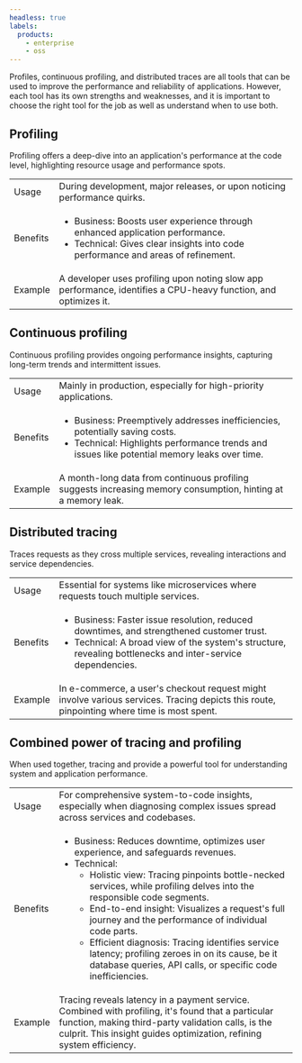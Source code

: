 ```yaml
---
headless: true
labels:
  products:
    - enterprise
    - oss
---
```


[//]: # 'This file documents the introductory material for traces to profiling for the Pyroscope data source.'
[//]: # 'This shared file is included in these locations:'
[//]: # '/grafana/docs/sources/datasources/pyroscope/profiling-tracing.md'
[//]: # '/website/docs/grafana-cloud/data-configuration/traces/traces-query-editor.md'
[//]: # '/docs/sources/view-and-analyze-profile-data/profile-tracing/_index.md'
[//]: #
[//]: # 'If you make changes to this file, verify that the meaning and content are not changed in any place where the file is included.'
[//]: # 'Any links should be fully qualified and not relative: /docs/grafana/ instead of ../grafana/.'

<!-- Profiling and tracing integration -->

Profiles, continuous profiling, and distributed traces are all tools that can be used to improve the performance and reliability of applications.
However, each tool has its own strengths and weaknesses, and it is important to choose the right tool for the job as well as understand when to use both.

## Profiling

Profiling offers a deep-dive into an application's performance at the code level, highlighting resource usage and performance spots.

<table>
  <tr>
   <td>Usage
   </td>
   <td>During development, major releases, or upon noticing performance quirks.
   </td>
  </tr>
  <tr>
   <td>Benefits
   </td>
   <td>
<ul>

<li>Business: Boosts user experience through enhanced application performance.

<li>Technical: Gives clear insights into code performance and areas of refinement.
</li>
</ul>
   </td>
  </tr>
  <tr>
   <td>Example
   </td>
   <td>A developer uses profiling upon noting slow app performance, identifies a CPU-heavy function, and optimizes it.
   </td>
  </tr>
</table>

## Continuous profiling

Continuous profiling provides ongoing performance insights, capturing long-term trends and intermittent issues.

<table>
  <tr>
   <td>Usage
   </td>
   <td>Mainly in production, especially for high-priority applications.
   </td>
  </tr>
  <tr>
   <td>Benefits
   </td>
   <td>
<ul>

<li>Business: Preemptively addresses inefficiencies, potentially saving costs.

<li>Technical: Highlights performance trends and issues like potential memory leaks over time.
</li>
</ul>
   </td>
  </tr>
  <tr>
   <td>Example
   </td>
   <td>A month-long data from continuous profiling suggests increasing memory consumption, hinting at a memory leak.
   </td>
  </tr>
</table>

## Distributed tracing

Traces requests as they cross multiple services, revealing interactions and service dependencies.

<table>
  <tr>
   <td>Usage
   </td>
   <td>Essential for systems like microservices where requests touch multiple services.
   </td>
  </tr>
  <tr>
   <td>Benefits
   </td>
   <td>
<ul>

<li>Business: Faster issue resolution, reduced downtimes, and strengthened customer trust.

<li>Technical: A broad view of the system's structure, revealing bottlenecks and inter-service dependencies.
</li>
</ul>
   </td>
  </tr>
  <tr>
   <td>Example
   </td>
   <td>In e-commerce, a user's checkout request might involve various services. Tracing depicts this route, pinpointing where time is most spent.
   </td>
  </tr>
</table>

## Combined power of tracing and profiling

When used together, tracing and provide a powerful tool for understanding system and application performance.

<table>
  <tr>
   <td>Usage
   </td>
   <td>For comprehensive system-to-code insights, especially when diagnosing complex issues spread across services and codebases.
   </td>
  </tr>
  <tr>
   <td>Benefits
   </td>
   <td>
<ul>

<li>Business: Reduces downtime, optimizes user experience, and safeguards revenues.

<li>Technical:
<ul>

<li>Holistic view: Tracing pinpoints bottle-necked services, while profiling delves into the responsible code segments.

<li>End-to-end insight: Visualizes a request's full journey and the performance of individual code parts.

<li>Efficient diagnosis: Tracing identifies service latency; profiling zeroes in on its cause, be it database queries, API calls, or specific code inefficiencies.
</li>
</ul>
</li>
</ul>
   </td>
  </tr>
  <tr>
   <td>Example
   </td>
   <td>Tracing reveals latency in a payment service. Combined with profiling, it's found that a particular function, making third-party validation calls, is the culprit. This insight guides optimization, refining system efficiency.
   </td>
  </tr>
</table>

